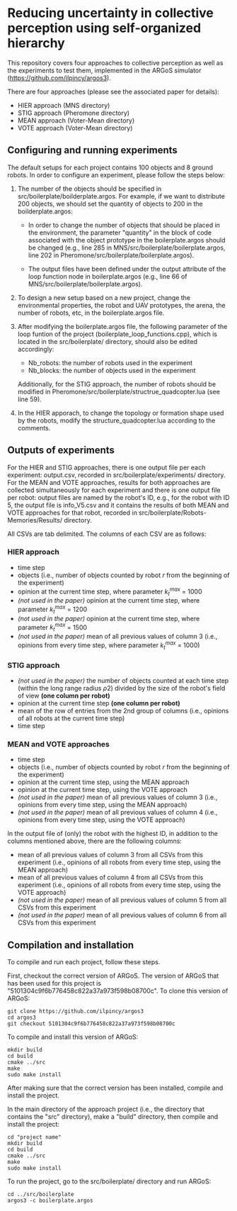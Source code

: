 # Reducing uncertainty in collective perception using self-organized hierarchy

This repository covers four approaches to collective perception as well as the experiments to test them, implemented in the ARGoS simulator (https://github.com/ilpincy/argos3).

There are four approaches (please see the associated paper for details):

- HIER approach (MNS directory) 
- STIG approach (Pheromone directory)
- MEAN approach (Voter-Mean directory)
- VOTE approach (Voter-Mean directory)

## Configuring and running experiments

The default setups for each project contains 100 objects and 8 ground robots. In order to configure an experiment, please follow the steps below:
 
1. The number of the objects should be specified in src/boilerplate/boilderplate.argos. For example, if we want to distribute 
   200 objects, we should set the   quantity of objects to 200 in the boilderplate.argos:

   - In order to change the number of objects that should be placed in the environment, the parameter "quantity"
     in the block of code associated with the object prototype in the boilerplate.argos should be changed 
     (e.g., line 285 in MNS/src/boilerplate/boilerplate.argos, line 202 in Pheromone/src/boilerplate/boilerplate.argos).

   - The output files have been defined under the output attribute of the loop function node in boilerplate.argos (e.g., line 66 of 
     MNS/src/boilerplate/boilerplate.argos).

2. To design a new setup based on a new project, change the environmental properties, the robot and UAV prototypes, the arena, the 
   number of robots, etc, in the boilerplate.argos file.

3. After modifying the boilerplate.argos file, the following parameter of the loop funtion of the project (boilerplate_loop_functions.cpp), 
   which is located in the src/boilerplate/ directory, should also be edited accordingly:

   - Nb_robots: the number of robots used in the experiment
   - Nb_blocks: the number of objects used in the experiment

   Additionally, for the STIG approach, the number of robots should be modified in Pheromone/src/boilerplate/structrue_quadcopter.lua (see line 59).

4. In the HIER apporach, to change the topology or formation shape used by the robots, modify the structure_quadcopter.lua according to the comments.


## Outputs of experiments

For the HIER and STIG approaches, there is one output file per each experiment: output.csv, recorded in src/boilerplate/experiments/ directory. For the MEAN and VOTE approaches, results for both approaches are collected simultaneously for each experiment and there is one output file per robot: output files are named by the robot's ID, e.g., for the robot with ID 5, the output file is info_V5.csv and it contains the results of both MEAN and VOTE approaches for that robot, recorded in src/boilerplate/Robots-Memories/Results/ directory. 

All CSVs are tab delimited. The columns of each CSV are as follows:

### HIER approach

- time step
- objects (i.e., number of objects counted by robot *r* from the beginning of the experiment)
- opinion at the current time step, where parameter ${k}_t^{max}$ = 1000
- *(not used in the paper)* opinion at the current time step, where parameter ${k}_t^{max}$ = 1200
- *(not used in the paper)* opinion at the current time step, where parameter ${k}_t^{max}$ = 1500
- *(not used in the paper)* mean of all previous values of column 3 (i.e., opinions from every time step, where parameter ${k}_t^{max}$ = 1000)

### STIG approach

- *(not used in the paper)* the number of objects counted at each time step (within the long range radius $\rho2$) divided by the size of the robot's field of view **(one column per robot)**
- opinion at the current time step **(one column per robot)**
- mean of the row of entries from the 2nd group of columns (i.e., opinions of all robots at the current time step)
- time step

### MEAN and VOTE approaches

- time step
- objects (i.e., number of objects counted by robot *r* from the beginning of the experiment)
- opinion at the current time step, using the MEAN approach
- opinion at the current time step, using the VOTE approach
- *(not used in the paper)* mean of all previous values of column 3 (i.e., opinions from every time step, using the MEAN approach)
- *(not used in the paper)* mean of all previous values of column 4 (i.e., opinions from every time step, using the VOTE approach)

In the output file of (only) the robot with the highest ID, in addition to the columns mentioned above, there are the following columns:

- mean of all previous values of column 3 from all CSVs from this experiment (i.e., opinions of all robots from every time step, using the MEAN approach)
- mean of all previous values of column 4 from all CSVs from this experiment (i.e., opinions of all robots from every time step, using the VOTE approach)
- *(not used in the paper)* mean of all previous values of column 5 from all CSVs from this experiment
- *(not used in the paper)* mean of all previous values of column 6 from all CSVs from this experiment



## Compilation and installation

To compile and run each project, follow these steps. 

First, checkout the correct version of ARGoS. The version of ARGoS that has been used for this project 
is "5101304c9f6b776458c822a37a973f598b08700c".
To clone this version of ARGoS:

	git clone https://github.com/ilpincy/argos3
	cd argos3
	git checkout 5101304c9f6b776458c822a37a973f598b08700c

To compile and install this version of ARGoS:

	mkdir build
	cd build
	cmake ../src
	make
	sudo make install

After making sure that the correct version has been installed, compile and install the project.

In the main directory of the approach project (i.e., the directory that contains the "src" directory), 
make a "build" directory, then compile and install the project:

	cd "project name"
	mkdir build
	cd build
	cmake ../src
	make
	sudo make install

To run the project, go to the src/boilerplate/ directory and run ARGoS:

	cd ../src/boilerplate
	argos3 -c boilerplate.argos
